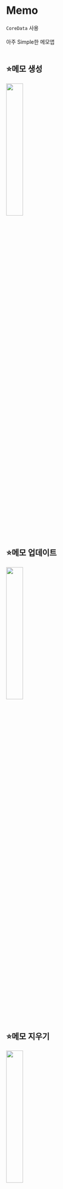 # Memo

`CoreData` 사용
<br>
<br>
아주 Simple한 메모앱
<br>
<br>
<h2> ⭐️메모 생성 </h2>
<p align="left">
<img src = "https://github.com/thingineeer/memoApp/assets/88179341/44a31ea2-c13f-4733-a204-35e26e1d731a" width="30%" height="30%" >
</p>
<br>
<h2> ⭐️메모 업데이트 </h2>
<p align="left">
<img src = "https://github.com/thingineeer/memoApp/assets/88179341/e78960a2-dc07-4da8-8565-aec37cbea208" width="30%" height="30%" >
</p>
<br>
<h2> ⭐️메모 지우기 </h2>
<p align="left">
<img src = "https://github.com/thingineeer/memoApp/assets/88179341/6f228221-8116-4dd3-82b7-b63bbbea8f8c" width="30%" height="30%" >
</p>
<br>


